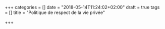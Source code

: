 +++
categories = []
date = "2018-05-14T11:24:02+02:00"
draft = true
tags = []
title = "Politique de respect de la vie privée"

+++

